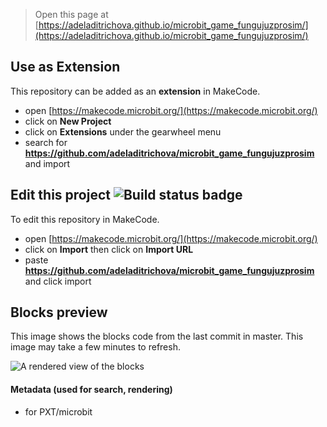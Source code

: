 
> Open this page at [https://adeladitrichova.github.io/microbit_game_fungujuzprosim/](https://adeladitrichova.github.io/microbit_game_fungujuzprosim/)

## Use as Extension

This repository can be added as an **extension** in MakeCode.

* open [https://makecode.microbit.org/](https://makecode.microbit.org/)
* click on **New Project**
* click on **Extensions** under the gearwheel menu
* search for **https://github.com/adeladitrichova/microbit_game_fungujuzprosim** and import

## Edit this project ![Build status badge](https://github.com/adeladitrichova/microbit_game_fungujuzprosim/workflows/MakeCode/badge.svg)

To edit this repository in MakeCode.

* open [https://makecode.microbit.org/](https://makecode.microbit.org/)
* click on **Import** then click on **Import URL**
* paste **https://github.com/adeladitrichova/microbit_game_fungujuzprosim** and click import

## Blocks preview

This image shows the blocks code from the last commit in master.
This image may take a few minutes to refresh.

![A rendered view of the blocks](https://github.com/adeladitrichova/microbit_game_fungujuzprosim/raw/master/.github/makecode/blocks.png)

#### Metadata (used for search, rendering)

* for PXT/microbit
<script src="https://makecode.com/gh-pages-embed.js"></script><script>makeCodeRender("{{ site.makecode.home_url }}", "{{ site.github.owner_name }}/{{ site.github.repository_name }}");</script>
